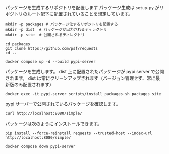 
パッケージを生成するリポジトリを配置します
パッケージ生成は `setup.py` がリポジトリのルート配下に配置されていることを想定しています。

```
mkdir -p packages # パッケージ化するリポジトリを配置する
mkdir -p dist  # パッケージが出力されるディレクトリ
mkdir -p site  # 公開されるディレクトリ

cd packages
git clone https://github.com/psf/requests
cd ..
```

```
docker compose up -d --build pypi-server
```

パッケージを生成します。
dist 上に配置されたパッケージが pypi server で公開されます。
dist は常にクリーンアップされます（バージョン管理せず、常に最新版のみ配置されます）

```
docker exec -it pypi-server scripts/install_packages.sh packages site
```

pypi サーバーで公開されているパッケージを確認します。

```
curl http://localhost:8080/simple/
```

パッケージは次のようにインストールできます。

```
pip install --force-reinstall requests --trusted-host --index-url http://localhost:8080/simple/
```

```
docker compose down pypi-server
```
